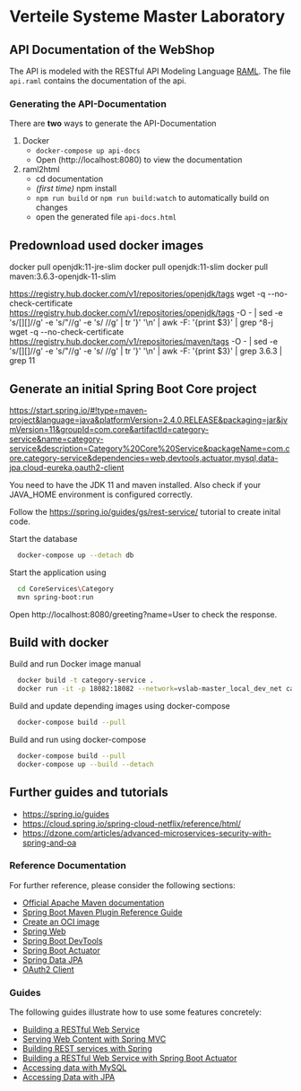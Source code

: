 # Verteile Systeme Master Laboratory

## API Documentation of the WebShop

The API is modeled with the RESTful API Modeling Language [RAML](https://raml.org/). The file `api.raml` contains the documentation of the api.

### Generating the API-Documentation

There are **two** ways to generate the API-Documentation

1. Docker
    - `docker-compose up api-docs`
    - Open (http://localhost:8080) to view the documentation
2. raml2html
    - cd documentation
    - *(first time)* npm install
    - `npm run build` or `npm run build:watch` to automatically build on changes
    - open the generated file `api-docs.html`

## Predownload used docker images

docker pull openjdk:11-jre-slim
docker pull openjdk:11-slim
docker pull maven:3.6.3-openjdk-11-slim

https://registry.hub.docker.com/v1/repositories/openjdk/tags
wget -q --no-check-certificate https://registry.hub.docker.com/v1/repositories/openjdk/tags -O -  | sed -e 's/[][]//g' -e 's/"//g' -e 's/ //g' | tr '}' '\n'  | awk -F: '{print $3}' | grep ^8-j
wget -q --no-check-certificate https://registry.hub.docker.com/v1/repositories/maven/tags -O -  | sed -e 's/[][]//g' -e 's/"//g' -e 's/ //g' | tr '}' '\n'  | awk -F: '{print $3}' | grep 3.6.3 | grep 11


## Generate an initial Spring Boot Core project

https://start.spring.io/#!type=maven-project&language=java&platformVersion=2.4.0.RELEASE&packaging=jar&jvmVersion=11&groupId=com.core&artifactId=category-service&name=category-service&description=Category%20Core%20Service&packageName=com.core.category-service&dependencies=web,devtools,actuator,mysql,data-jpa,cloud-eureka,oauth2-client

You need to have the JDK 11 and maven installed. Also check if your JAVA_HOME environment is configured correctly.

Follow the https://spring.io/guides/gs/rest-service/ tutorial to create inital code.

Start the database
~~~bash
  docker-compose up --detach db
~~~

Start the application using
~~~bash
  cd CoreServices\Category
  mvn spring-boot:run
~~~

Open http://localhost:8080/greeting?name=User to check the response.

## Build with docker

Build and run Docker image manual

~~~bash
  docker build -t category-service .
  docker run -it -p 18082:18082 --network=vslab-master_local_dev_net category-service
~~~

Build and update depending images using docker-compose
~~~bash
  docker-compose build --pull
~~~


Build and run using docker-compose
~~~bash
  docker-compose build --pull
  docker-compose up --build --detach
~~~

## Further guides and tutorials


* https://spring.io/guides
* https://cloud.spring.io/spring-cloud-netflix/reference/html/
* https://dzone.com/articles/advanced-microservices-security-with-spring-and-oa



### Reference Documentation
For further reference, please consider the following sections:

* [Official Apache Maven documentation](https://maven.apache.org/guides/index.html)
* [Spring Boot Maven Plugin Reference Guide](https://docs.spring.io/spring-boot/docs/2.4.0/maven-plugin/reference/html/)
* [Create an OCI image](https://docs.spring.io/spring-boot/docs/2.4.0/maven-plugin/reference/html/#build-image)
* [Spring Web](https://docs.spring.io/spring-boot/docs/2.4.0/reference/htmlsingle/#boot-features-developing-web-applications)
* [Spring Boot DevTools](https://docs.spring.io/spring-boot/docs/2.4.0/reference/htmlsingle/#using-boot-devtools)
* [Spring Boot Actuator](https://docs.spring.io/spring-boot/docs/2.4.0/reference/htmlsingle/#production-ready)
* [Spring Data JPA](https://docs.spring.io/spring-boot/docs/2.4.0/reference/htmlsingle/#boot-features-jpa-and-spring-data)
* [OAuth2 Client](https://docs.spring.io/spring-boot/docs/2.4.0/reference/htmlsingle/#boot-features-security-oauth2-client)

### Guides
The following guides illustrate how to use some features concretely:

* [Building a RESTful Web Service](https://spring.io/guides/gs/rest-service/)
* [Serving Web Content with Spring MVC](https://spring.io/guides/gs/serving-web-content/)
* [Building REST services with Spring](https://spring.io/guides/tutorials/bookmarks/)
* [Building a RESTful Web Service with Spring Boot Actuator](https://spring.io/guides/gs/actuator-service/)
* [Accessing data with MySQL](https://spring.io/guides/gs/accessing-data-mysql/)
* [Accessing Data with JPA](https://spring.io/guides/gs/accessing-data-jpa/)


